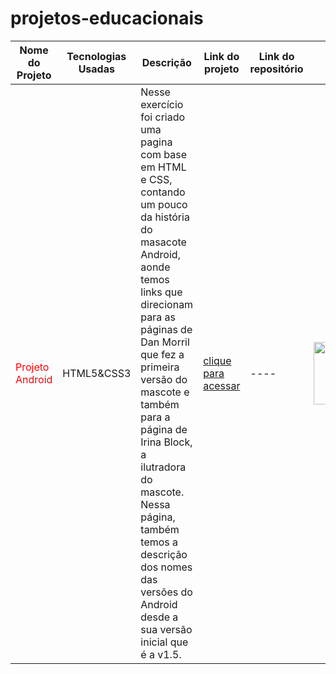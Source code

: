 # projetos-educacionais

| Nome do Projeto|Tecnologias Usadas|Descrição|Link do projeto|Link do repositório|ScrenShoot|
|----------------|------------------|---------|--------------| -------------------|---------|
|<font color="red">Projeto Android</font>|HTML5&CSS3|Nesse exercício foi criado uma pagina com base em HTML e CSS, contando um pouco da história do masacote Android, aonde temos links que direcionam para as páginas de Dan Morril que fez a primeira versão do mascote e também para a página de Irina Block, a ilutradora do mascote. Nessa página, também temos a descrição dos nomes das versões do Android desde a sua versão inicial que é a v1.5.|<a href="https://github.com/emmanuelmarcosdeoliveira/meus-certificados/blob/main/img/html%26CSS/Estudonauta/desenvolvimento_web_01-05.png" target="_blank">clique para acessar</a>|----|<img src="image.png" width="200" height="100">|